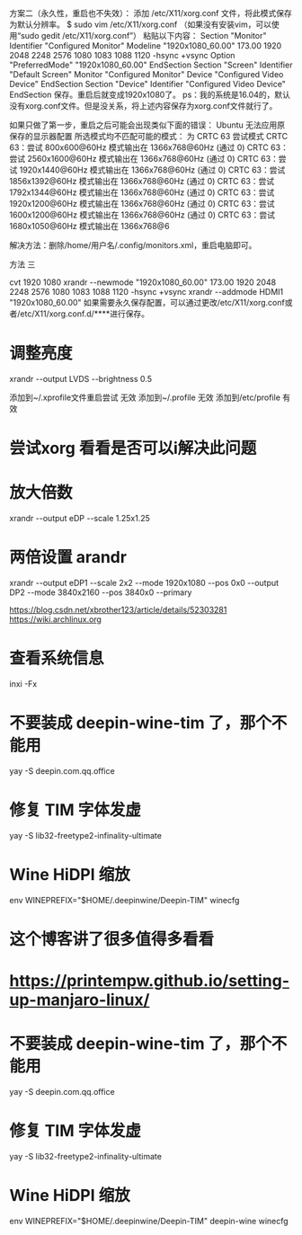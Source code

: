 方案二（永久性，重启也不失效）：
添加 /etc/X11/xorg.conf 文件，将此模式保存为默认分辨率。
$ sudo vim /etc/X11/xorg.conf
（如果没有安装vim，可以使用“sudo gedit /etc/X11/xorg.conf”）
粘贴以下内容：
Section "Monitor"
Identifier "Configured Monitor"
Modeline "1920x1080_60.00"  173.00  1920 2048 2248 2576  1080 1083 1088 1120 -hsync +vsync
Option "PreferredMode" "1920x1080_60.00"
EndSection
Section "Screen"
Identifier "Default Screen"
Monitor "Configured Monitor"
Device "Configured Video Device"
EndSection
Section "Device"
Identifier "Configured Video Device"
EndSection
保存。重启后就变成1920x1080了。
ps：我的系统是16.04的，默认没有xorg.conf文件。但是没关系，将上述内容保存为xorg.conf文件就行了。
 
如果只做了第一步，重启之后可能会出现类似下面的错误：
Ubuntu 无法应用原保存的显示器配置
所选模式均不匹配可能的模式：
为 CRTC 63 尝试模式
CRTC 63：尝试 800x600@60Hz 模式输出在 1366x768@60Hz (通过 0)
CRTC 63：尝试 2560x1600@60Hz 模式输出在 1366x768@60Hz (通过 0)
CRTC 63：尝试 1920x1440@60Hz 模式输出在 1366x768@60Hz (通过 0)
CRTC 63：尝试 1856x1392@60Hz 模式输出在 1366x768@60Hz (通过 0)
CRTC 63：尝试 1792x1344@60Hz 模式输出在 1366x768@60Hz (通过 0)
CRTC 63：尝试 1920x1200@60Hz 模式输出在 1366x768@60Hz (通过 0)
CRTC 63：尝试 1600x1200@60Hz 模式输出在 1366x768@60Hz (通过 0)
CRTC 63：尝试 1680x1050@60Hz 模式输出在 1366x768@6

解决方法：删除/home/用户名/.config/monitors.xml，重启电脑即可。

方法 三

cvt 1920 1080
xrandr --newmode "1920x1080_60.00"  173.00  1920 2048 2248 2576  1080 1083 1088 1120 -hsync +vsync
xrandr --addmode HDMI1  "1920x1080_60.00"
如果需要永久保存配置，可以通过更改/etc/X11/xorg.conf或者/etc/X11/xorg.conf.d/****进行保存。

# 调整亮度
xrandr --output LVDS --brightness 0.5  


添加到~/.xprofile文件重启尝试 无效
添加到~/.profile  无效
添加到/etc/profile 有效


# 尝试xorg 看看是否可以i解决此问题

# 放大倍数
xrandr --output eDP --scale 1.25x1.25

# 两倍设置     arandr
xrandr --output eDP1 --scale 2x2 --mode 1920x1080 --pos 0x0 --output DP2  --mode 3840x2160 --pos 3840x0 --primary

https://blog.csdn.net/xbrother123/article/details/52303281
https://wiki.archlinux.org
# 查看系统信息
inxi -Fx



# 不要装成 deepin-wine-tim 了，那个不能用
yay -S deepin.com.qq.office
# 修复 TIM 字体发虚
yay -S lib32-freetype2-infinality-ultimate
# Wine HiDPI 缩放
env WINEPREFIX="$HOME/.deepinwine/Deepin-TIM" winecfg


# 这个博客讲了很多值得多看看
# https://printempw.github.io/setting-up-manjaro-linux/
# 不要装成 deepin-wine-tim 了，那个不能用
yay -S deepin.com.qq.office
# 修复 TIM 字体发虚
yay -S lib32-freetype2-infinality-ultimate
# Wine HiDPI 缩放
env WINEPREFIX="$HOME/.deepinwine/Deepin-TIM" deepin-wine winecfg
